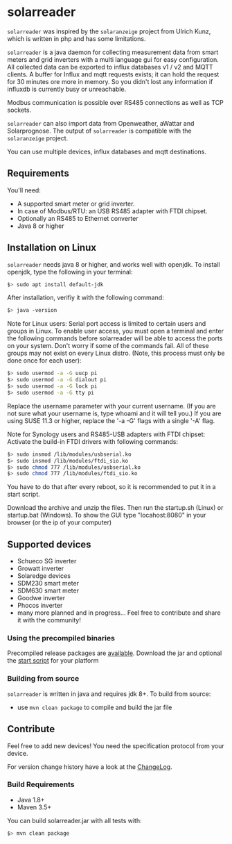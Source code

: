 # solarreader

`solarreader` was inspired by the `solaranzeige` project from Ulrich Kunz, which is written in php and has some limitations.

`solarreader` is a java daemon for collecting measurement data from smart meters and grid inverters with a multi language gui for easy
configuration.
All collected data can be exported to influx databases v1 / v2 and MQTT clients.
A buffer for Influx and mqtt requests exists; it can hold the request for 30 minutes ore more in memory.
So you didn't lost any information if influxdb is currently busy or unreachable.

Modbus communication is possible over RS485 connections as well as TCP sockets.

`solarreader` can also import data from Openweather, aWattar and Solarprognose.
The output of `solarreader` is compatible with the `solaranzeige` project.

You can use multiple devices, influx databases and mqtt destinations.

## Requirements

You'll need:

* A supported smart meter or grid inverter.
* In case of Modbus/RTU: an USB RS485 adapter with FTDI chipset.
* Optionally an RS485 to Ethernet converter
* Java 8 or higher

## Installation on Linux

`solarreader` needs java 8 or higher, and works well with openjdk.
To install openjdk, type the following in your terminal:

```bash
$> sudo apt install default-jdk
```

After installation, verifiy it with the following command:

```bash
$> java -version
```

Note for Linux users: Serial port access is limited to certain users and groups in Linux. To enable user access, you
must open a terminal and enter the following commands before solarreader will be able to access the ports on your
system.
Don't worry if some of the commands fail. All of these groups may not exist on every Linux distro. (Note, this process
must only be done once for each user):

```bash
$> sudo usermod -a -G uucp pi
$> sudo usermod -a -G dialout pi
$> sudo usermod -a -G lock pi
$> sudo usermod -a -G tty pi
```

Replace the username parameter with your current username. (If you are not sure what your username is, type whoami and
it will tell you.) If you are using SUSE 11.3 or higher, replace the '-a -G' flags with a single '-A' flag.

Note for Synology users and RS485-USB adapters with FTDI chipset:
Activate the build-in FTDI drivers with following commands:

```bash
$> sudo insmod /lib/modules/usbserial.ko
$> sudo insmod /lib/modules/ftdi_sio.ko
$> sudo chmod 777 /lib/modules/usbserial.ko
$> sudo chmod 777 /lib/modules/ftdi_sio.ko
```
You have to do that after every reboot, so it is recommended to put it in a start script.

Download the archive and unzip the files. Then run the startup.sh (Linux) or startup.bat (Windows).
To show the GUI type "locahost:8080" in your browser (or the ip of your computer)

## Supported devices

- Schueco SG inverter
- Growatt inverter
- Solaredge devices
- SDM230 smart meter
- SDM630 smart meter
- Goodwe inverter
- Phocos inverter
- many more planned and in progress... Feel free to contribute and share it with the community!

### Using the precompiled binaries

Precompiled release packages are [available](https://github.com/Schnippsche/Solarreader/releases). Download
the jar and optional the [start script](https://github.com/Schnippsche/solarreader/tree/main/src/scripts) for your platform 

### Building from source

`solarreader` is written in java and requires jdk 8+. To build from source:

- use `mvn clean package` to compile and build the jar file

## Contribute

Feel free to add new devices! You need the specification protocol from your device.

For version change history have a look at
the [ChangeLog](https://github.com/Schnippsche/Solarreader/blob/main/CHANGELOG.md).

### Build Requirements

* Java 1.8+
* Maven 3.5+

You can build solarreader.jar with all tests with:

```bash
$> mvn clean package
```
